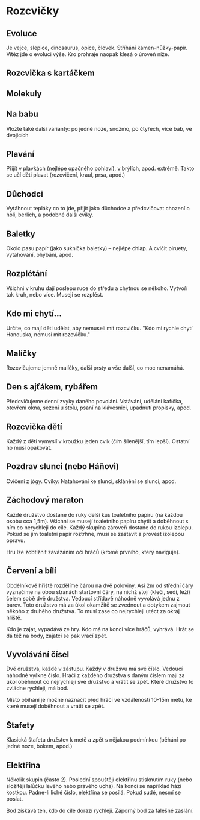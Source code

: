 Rozcvičky
=========

Evoluce
-------

Je vejce, slepice, dinosaurus, opice, človek. Stříhání kámen-nůžky-papír. Vítěz jde o evoluci výše. Kro prohraje naopak klesá o úroveň níže.


Rozcvička s kartáčkem
---------------------


Molekuly
--------


Na babu
-------
Vložte také další varianty: po jedné noze, snožmo, po čtyřech, více bab, ve dvojicích


Plavání
-------

Přijít v plavkách (nejlépe opačného pohlaví), v brýlích, apod. extrémě. Takto se učí děti plavat (rozcvičení, kraul, prsa, apod.)


Důchodci
--------

Vytáhnout tepláky co to jde, přijít jako důchodce a předcvičovat chození o holi, berlích, a podobné další cviky.


Baletky
-------
Okolo pasu papír (jako suknička baletky) – nejlépe chlap. A cvičit piruety, vytahování, ohýbání, apod.


Rozplétání
----------
Všichni v kruhu dají poslepu ruce do středu a chytnou se někoho. Vytvoří tak kruh, nebo více. Musejí se rozplést.


Kdo mi chytí...
---------------
Určíte, co mají děti udělat, aby nemuseli mít rozcvičku. "Kdo mi rychle chytí Hanouska, nemusí mít rozcvičku."


Malíčky
-------
Rozcvičujeme jemně malíčky, další prsty a vše další, co moc nenamáhá.


Den s ajťákem, rybářem
----------------------
Předcvičujeme denní zvyky daného povolání. Vstávání, udělání kafíčka, otevření okna, sezení u stolu, psaní na klávesnici, upadnutí propisky, apod.


Rozcvička dětí
--------------
Každý z dětí vymyslí v kroužku jeden cvik (čím šílenější, tím lepší). Ostatní ho musí opakovat.


Pozdrav slunci (nebo Háňovi)
----------------------------
Cvičení z jógy. Cviky: Natahování ke slunci, sklánění se slunci, apod.


Záchodový maraton
-----------------
Každé družstvo dostane do ruky delší kus toaletního papíru (na každou osobu cca 1,5m). Všichni se musejí toaletního papíru chytit a doběhnout s ním co nerychleji do cíle. Každý skupina zároveň dostane do rukou izolepu. Pokud se jim toaletní papír roztrhne, musí se zastavit a provést izolepou opravu.

Hru lze zobtížnit zavázáním očí hráčů (kromě prvního, který naviguje).


Červení a bílí
--------------
Obdélníkové hřiště rozdělíme čárou na dvě poloviny. Asi 2m od střední čáry vyznačíme na obou stranách startovní čáry, na nichž stojí (klečí, sedí, leží) čelem  sobě dvě družstva. Vedoucí střídavě náhodně vyvolává jednu z barev. Toto družstvo má za úkol okamžitě se zvednout a dotykem zajmout někoho z druhého družstva. To musí zase co nejrychleji utéct za okraj hřiště.

Kdo je zajat, vypadává ze hry. Kdo má na konci více hráčů, vyhrává. Hrát se dá též na body, zajatci se pak vrací zpět.


Vyvolávání čísel
----------------
Dvě družstva, každé v zástupu. Každý v družsvu má své číslo. Vedoucí náhodně vyřkne číslo. Hráči z každého družstva s daným číslem mají za úkol oběhnout co nejrychleji své družstvo a vrátit se zpět. Které družstvo to zvládne rychleji, má bod.

Místo obíhání je možné naznačit před hráčí ve vzdálenosti 10-15m metu, ke které musejí doběhnout a vrátit se zpět.


Štafety
-------
Klasická štafeta družstev k metě a zpět s nějakou podmínkou (běhání po jedné noze, bokem, apod.)


Elektřina
---------

Několik skupin (často 2). Poslední spouštějí elektřinu stisknutím ruky (nebo složitěji lalůčku levého nebo pravého ucha). 
Na konci se například hází kostkou. Padne-li liché číslo, elektřina se posílá. Pokud sudé, nesmí se poslat.

Bod získává ten, kdo do cíle dorazí rychleji. Záporný bod za falešné zaslání.


